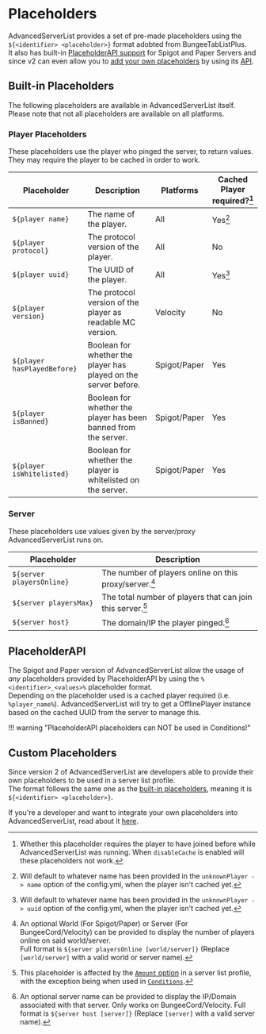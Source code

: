 # Placeholders

AdvancedServerList provides a set of pre-made placeholders using the `${<identifier> <placeholder>}` format adobted from BungeeTabListPlus.  
It also has built-in [PlaceholderAPI support](#placeholderapi) for Spigot and Paper Servers and since v2 can even allow you to [add your own placeholders](#custom-placeholders) by using its [API](../../api).

## Built-in Placeholders

The following placeholders are available in AdvancedServerList itself. Please note that not all placeholders are available on all platforms.

### Player Placeholders

These placeholders use the player who pinged the server, to return values. They may require the player to be cached in order to work.

| Placeholder                 | Description                                                     | Platforms    | Cached Player required?[^1] |
|-----------------------------|-----------------------------------------------------------------|--------------|-----------------------------|
| `${player name}`            | The name of the player.                                         | All          | Yes[^2]                     |
| `${player protocol}`        | The protocol version of the player.                             | All          | No                          |
| `${player uuid}`            | The UUID of the player.                                         | All          | Yes[^3]                     |
| `${player version}`         | The protocol version of the player as readable MC version.      | Velocity     | No                          |
| `${player hasPlayedBefore}` | Boolean for whether the player has played on the server before. | Spigot/Paper | Yes                         |
| `${player isBanned}`        | Boolean for whether the player has been banned from the server. | Spigot/Paper | Yes                         |
| `${player isWhitelisted}`   | Boolean for whether the player is whitelisted on the server.    | Spigot/Paper | Yes                         |

[^1]: Whether this placeholder requires the player to have joined before while AdvancedServerList was running. When `disableCache` is enabled will these placeholders not work.
[^2]: Will default to whatever name has been provided in the `unknownPlayer -> name` option of the config.yml, when the player isn't cached yet.
[^3]: Will default to whatever name has been provided in the `unknownPlayer -> uuid` option of the config.yml, when the player isn't cached yet.

### Server

These placeholders use values given by the server/proxy AdvancedServerList runs on.

| Placeholder               | Description                                                |
|---------------------------|------------------------------------------------------------|
| `${server playersOnline}` | The number of players online on this proxy/server.[^4]     |
| `${server playersMax}`    | The total number of players that can join this server.[^5] |
| `${server host}`          | The domain/IP the player pinged.[^6]                       |

[^4]:
    An optional World (For Spigot/Paper) or Server (For BungeeCord/Velocity) can be provided to display the number of players online on said world/server.  
    Full format is `${server playersOnline [world/server]}` (Replace `[world/server]` with a valid world or server name).
[^5]: This placeholder is affected by the [`Amount` option](../#amount) in a server list profile, with the exception being when used in [`Conditions`](../#conditions).
[^6]:
    An optional server name can be provided to display the IP/Domain associated with that server. Only works on BungeeCord/Velocity.
    Full format is `${server host [server]}` (Replace `[server]` with a valid server name).

## PlaceholderAPI

The Spigot and Paper version of AdvancedServerList allow the usage of *any* placeholders provided by PlaceholderAPI by using the `%<identifier>_<values>%` placeholder format.  
Depending on the placeholder used is a cached player required (i.e. `%player_name%`). AdvancedServerList will try to get a OfflinePlayer instance based on the cached UUID from the server to manage this.

!!! warning "PlaceholderAPI placeholders can NOT be used in Conditions!"

## Custom Placeholders

Since version 2 of AdvancedServerList are developers able to provide their own placeholders to be used in a server list profile.  
The format follows the same one as the [built-in placeholders](#built-in-placeholders), meaning it is `${<identifier> <placeholder>}`.

If you're a developer and want to integrate your own placeholders into AdvancedServerList, read about it [here](../../api).